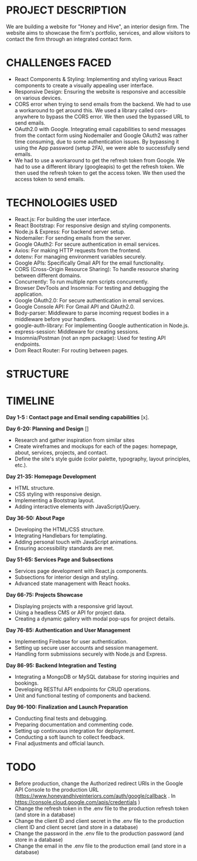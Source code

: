 # PROJECT DESCRIPTION
We are building a website for "Honey and Hive", an interior design firm. The website aims to showcase the firm's portfolio, services, and allow visitors to contact the firm through an integrated contact form.

# CHALLENGES FACED
- React Components & Styling: Implementing and styling various React components to create a visually appealing user interface.
- Responsive Design: Ensuring the website is responsive and accessible on various devices.
- CORS error when trying to send emails from the backend. We had to use a workaround to get around this. We used a library called cors-anywhere to bypass the CORS error. We then used the bypassed URL to send emails.
- OAuth2.0 with Google. Integrating email capabilities to send messages from the contact form using Nodemailer and Google OAuth2 was rather time consuming, due to some authentication issues. By bypassing it using the App password (setup 2FA), we were able to successfully send emails.
- We had to use a workaround to get the refresh token from Google. We had to use a different library (googleapis) to get the refresh token. We then used the refresh token to get the access token. We then used the access token to send emails.

# TECHNOLOGIES USED
- React.js: For building the user interface.
- React Bootstrap: For responsive design and styling components.
- Node.js & Express: For backend server setup.
- Nodemailer: For sending emails from the server.
- Google OAuth2: For secure authentication in email services.
- Axios: For making HTTP requests from the frontend.
- dotenv: For managing environment variables securely.
- Google APIs: Specifically Gmail API for the email functionality.
- CORS (Cross-Origin Resource Sharing): To handle resource sharing between different domains.
- Concurrently: To run multiple npm scripts concurrently.
- Browser DevTools and Insomnia: For testing and debugging the application.
- Google OAuth2.0: For secure authentication in email services.
- Google Console API: For Gmail API and OAuth2.0. 
- Body-parser: Middleware to parse incoming request bodies in a middleware before your handlers.
- google-auth-library: For implementing Google authentication in Node.js.
- express-session: Middleware for creating sessions.
- Insomnia/Postman (not an npm package): Used for testing API endpoints.
- Dom React Router: For routing between pages.

# STRUCTURE


# TIMELINE
**Day 1-5 : Contact page and Email sending capabilities** [x].

**Day 6-20: Planning and Design** []
- Research and gather inspiration from similar sites 
- Create wireframes and mockups for each of the pages: homepage, about, services, projects, and contact.
- Define the site's style guide (color palette, typography, layout principles, etc.).

**Day 21-35: Homepage Development**
- HTML structure.
- CSS styling with responsive design.
- Implementing a Bootstrap layout.
- Adding interactive elements with JavaScript/jQuery.

**Day 36-50: About Page**
- Developing the HTML/CSS structure.
- Integrating Handlebars for templating.
- Adding personal touch with JavaScript animations.
- Ensuring accessibility standards are met.

**Day 51-65: Services Page and Subsections**
- Services page development with React.js components.
- Subsections for interior design and styling.
- Advanced state management with React hooks.

**Day 66-75: Projects Showcase**
- Displaying projects with a responsive grid layout.
- Using a headless CMS or API for project data.
- Creating a dynamic gallery with modal pop-ups for project details.

**Day 76-85: Authentication and User Management**
- Implementing Firebase for user authentication.
- Setting up secure user accounts and session management.
- Handling form submissions securely with Node.js and Express.

**Day 86-95: Backend Integration and Testing**
- Integrating a MongoDB or MySQL database for storing inquiries and bookings.
- Developing RESTful API endpoints for CRUD operations.
- Unit and functional testing of components and backend.

**Day 96-100: Finalization and Launch Preparation**
- Conducting final tests and debugging.
- Preparing documentation and commenting code.
- Setting up continuous integration for deployment.
- Conducting a soft launch to collect feedback.
- Final adjustments and official launch.

# TODO
- Before production, change the Authorized redirect URIs in the Google API Console to the production URL (https://www.honeyandhiveinteriors.com/auth/google/callback . In https://console.cloud.google.com/apis/credentials
)
- Change the refresh token in the .env file to the production refresh token (and store in a database)
- Change the client ID and client secret in the .env file to the production client ID and client secret (and store in a database)
- Change the password in the .env file to the production password (and store in a database)
- Change the email in the .env file to the production email (and store in a database)
